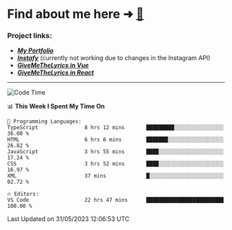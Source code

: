 # Find about me here ➜ [🧑](https://pauabella.dev)

### Project links:
- ***[My Portfolio](https://pauabella.dev)***
- ***[Instafy](https://instafy.me)*** (currently not working due to changes in the Instagram API)
- ***[GiveMeTheLyrics in Vue](https://lyrics.pauabella.dev)***
- ***[GiveMeTheLyrics in React](https://pauabella.dev/GiveMeTheLyrics)***

---
<!--START_SECTION:waka-->
![Code Time](http://img.shields.io/badge/Code%20Time-2%2C187%20hrs%2025%20mins-blue)

📊 **This Week I Spent My Time On** 

```text
💬 Programming Languages: 
TypeScript               8 hrs 12 mins       █████████░░░░░░░░░░░░░░░░   36.00 % 
HTML                     6 hrs 6 mins        ███████░░░░░░░░░░░░░░░░░░   26.82 % 
JavaScript               3 hrs 55 mins       ████░░░░░░░░░░░░░░░░░░░░░   17.24 % 
CSS                      3 hrs 52 mins       ████░░░░░░░░░░░░░░░░░░░░░   16.97 % 
XML                      37 mins             █░░░░░░░░░░░░░░░░░░░░░░░░   02.72 % 

🔥 Editors: 
VS Code                  22 hrs 47 mins      █████████████████████████   100.00 % 
```


 Last Updated on 31/05/2023 12:06:53 UTC
<!--END_SECTION:waka-->
